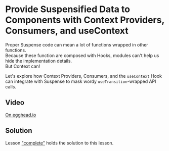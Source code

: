 # Provide Suspensified Data to Components with Context Providers, Consumers, and useContext

Proper Suspense code can mean a lot of functions wrapped in other functions.  
Because these function are composed with Hooks, modules can't help us hide the implementation details.  
But Context can!

Let's explore how Context Providers, Consumers, and the `useContext` Hook can integrate with Suspense to mask wordy `useTransition`-wrapped API calls.

## Video

[On egghead.io](https://egghead.io/lessons/react-provide-suspensified-data-to-components-with-context-providers-consumers-and-usecontext?af=1x80ad)

## Solution

Lesson ["complete"](../complete) holds the solution to this lesson.
